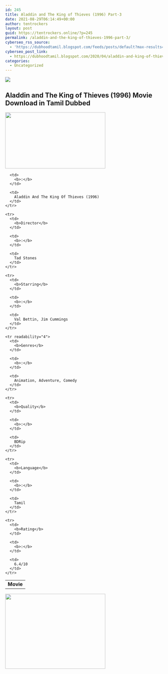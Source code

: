 ```yaml
---
id: 245
title: Aladdin and The King of Thieves (1996) Part-3
date: 2021-08-29T06:14:49+00:00
author: tentrockers
layout: post
guid: https://tentrockers.online/?p=245
permalink: /aladdin-and-the-king-of-thieves-1996-part-3/
cyberseo_rss_source:
  - 'https://dubhoodtamil.blogspot.com/feeds/posts/default?max-results=150&start-index=301'
cyberseo_post_link:
  - https://dubhoodtamil.blogspot.com/2020/04/aladdin-and-king-of-thieves-1996-part-3.html
categories:
  - Uncategorized
---
```

<div class="media_block">
  <img src="https://1.bp.blogspot.com/-Ks1qNBNNixY/Xp_NzZzgw1I/AAAAAAAAAqc/ctG36rMhOeQegwFBkoS-GXhwc0F1CLGIgCNcBGAsYHQ/s72-c/maxresdefault.jpg" class="media_thumbnail" />
</div>

<div dir="ltr" trbidi="on" readability="6.78125">
  <p>
    <h2>
      <span>Aladdin and The King of Thieves (1996) Movie Download in Tamil Dubbed</span>
    </h2>
  </p>
  
  <div class="separator">
    <a href="https://1.bp.blogspot.com/-Ks1qNBNNixY/Xp_NzZzgw1I/AAAAAAAAAqc/ctG36rMhOeQegwFBkoS-GXhwc0F1CLGIgCNcBGAsYHQ/s1600/maxresdefault.jpg" imageanchor="1"><img loading="lazy" border="0" data-original-height="720" data-original-width="1280" height="180" src="https://1.bp.blogspot.com/-Ks1qNBNNixY/Xp_NzZzgw1I/AAAAAAAAAqc/ctG36rMhOeQegwFBkoS-GXhwc0F1CLGIgCNcBGAsYHQ/s320/maxresdefault.jpg" width="320" /></a>
  </div>
  
  <table cellspacing="5">
    <tr readability="2">
      <td>
        <b>Movie</b>
      </td>
      
      <td>
        <b>:</b>
      </td>
      
      <td>
        Aladdin And The King Of Thieves (1996)
      </td>
    </tr>
    
    <tr>
      <td>
        <b>Director</b>
      </td>
      
      <td>
        <b>:</b>
      </td>
      
      <td>
        Tad Stones
      </td>
    </tr>
    
    <tr>
      <td>
        <b>Starring</b>
      </td>
      
      <td>
        <b>:</b>
      </td>
      
      <td>
        Val Bettin, Jim Cummings
      </td>
    </tr>
    
    <tr readability="4">
      <td>
        <b>Genres</b>
      </td>
      
      <td>
        <b>:</b>
      </td>
      
      <td>
        Animation, Adventure, Comedy
      </td>
    </tr>
    
    <tr>
      <td>
        <b>Quality</b>
      </td>
      
      <td>
        <b>:</b>
      </td>
      
      <td>
        BDRip
      </td>
    </tr>
    
    <tr>
      <td>
        <b>Language</b>
      </td>
      
      <td>
        <b>:</b>
      </td>
      
      <td>
        Tamil
      </td>
    </tr>
    
    <tr>
      <td>
        <b>Rating</b>
      </td>
      
      <td>
        <b>:</b>
      </td>
      
      <td>
        6.4/10
      </td>
    </tr>
  </table>
  
  <p>
  </p>
  
  <div class="separator">
    <a href="https://1.bp.blogspot.com/-vEbEeMz4usI/Xp_PUxbJ-VI/AAAAAAAAAq4/MgTkw7LP6PsDWLZsluTgSm_loxrerkVGACNcBGAsYHQ/s1600/download-icon.gif" imageanchor="1"><img loading="lazy" border="0" data-original-height="600" data-original-width="800" height="240" src="https://1.bp.blogspot.com/-vEbEeMz4usI/Xp_PUxbJ-VI/AAAAAAAAAq4/MgTkw7LP6PsDWLZsluTgSm_loxrerkVGACNcBGAsYHQ/s320/download-icon.gif" width="320" /></a>
  </div></p>
</div>